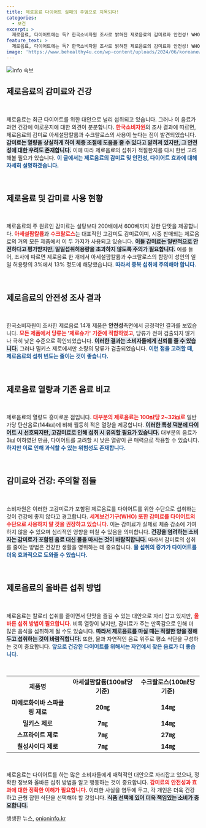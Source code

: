 ```yaml
---
title: 제로음료 다이어트 실패의 주범으로 지목되다!
categories:
  - 보건
excerpt: >
  제로음료, 다이어트에는 독? 한국소비자원 조사로 밝혀진 제로음료의 감미료와 안전성! WHO 권고에 따라 다이어트 용도 섭취 지양해야. 물로 대체하는 것이 건강에 더 유리!
feature_text: >
  제로음료, 다이어트에는 독? 한국소비자원 조사로 밝혀진 제로음료의 감미료와 안전성! WHO 권고에 따라 다이어트 용도 섭취 지양해야. 물로 대체하는 것이 건강에 더 유리!
image: 'https://www.behealthy4u.com/wp-content/uploads/2024/06/koreanews.jpg'
---
```


<p><img src="https://www.behealthy4u.com/wp-content/uploads/2024/06/koreanews.jpg" alt="info 속보" /></p>

<h2 data-ke-size="size26">제로음료의 감미료와 건강</h2>

<p data-ke-size="size16">&nbsp;</p>

<p>제로음료는 최근 다이어트를 위한 대안으로 널리 섭취되고 있습니다. 그러나 이 음료가 과연 건강에 이로운지에 대한 의견이 분분합니다. <b><span style="color: #ee2323;">한국소비자원</span></b>의 조사 결과에 따르면, 제로음료의 감미료 아세설팜칼륨과 수크랄로스의 사용이 높다는 점이 발견되었습니다. <b><span style="background-color: #21538527;">감미료는 열량을 상실하게 하여 체중 조절에 도움을 줄 수 있다고 알려져 있지만, 그 안전성에 대한 우려도 존재합니다.</span></b> 이에 따라 제로음료의 섭취가 적절한지를 다시 한번 고려해볼 필요가 있습니다. <b><span style="color: #1a5490;">이 글에서는 제로음료의 감미료 및 안전성, 다이어트 효과에 대해 자세히 설명하겠습니다.</span></b></p>

<p data-ke-size="size16">&nbsp;</p>

<h2 data-ke-size="size26">제로음료 및 감미료 사용 현황</h2>

<p data-ke-size="size16">&nbsp;</p>

<p>제로음료의 주 원료인 감미료는 설탕보다 200배에서 600배까지 강한 단맛을 제공합니다. <b><span style="color: #ee2323;">아세설팜칼륨</span></b>과 <b><span style="color: #ee2323;">수크랄로스</span></b>는 대표적인 고감미도 감미료이며, 시중 판매되는 제로음료의 거의 모든 제품에서 이 두 가지가 사용되고 있습니다. <b><span style="background-color: #21538527;">이들 감미료는 일반적으로 안전하다고 평가받지만, 일일섭취허용량을 초과하지 않도록 주의가 필요합니다.</span></b> 예를 들어, 조사에 따르면 제로음료 한 개에서 아세설팜칼륨과 수크랄로스의 함량이 성인의 일일 허용량의 3%에서 13% 정도에 해당했습니다. <b><span style="color: #1a5490;">따라서 중복 섭취에 주의해야 합니다.</span></b></p>

<p data-ke-size="size16">&nbsp;</p>

<h2 data-ke-size="size26">제로음료의 안전성 조사 결과</h2>

<p data-ke-size="size16">&nbsp;</p>

<p>한국소비자원이 조사한 제로음료 14개 제품은 <strong>안전성</strong>측면에서 긍정적인 결과를 보였습니다. <b><span style="color: #ee2323;">모든 제품에서 당류는 '제로슈가' 기준에 적합하였고</span></b>, 당류가 전혀 검출되지 않거나 극히 낮은 수준으로 확인되었습니다. <b><span style="background-color: #21538527;">이러한 결과는 소비자들에게 신뢰를 줄 수 있습니다.</span></b> 그러나 밀키스 제로에서만 소량의 당류가 검출되었습니다. <b><span style="color: #1a5490;">이런 점을 고려할 때, 제로음료의 섭취 빈도는 줄이는 것이 좋습니다.</span></b></p>

<p data-ke-size="size16">&nbsp;</p>

<h2 data-ke-size="size26">제로음료 열량과 기존 음료 비교</h2>

<p data-ke-size="size16">&nbsp;</p>

<p>제로음료의 열량도 흥미로운 점입니다. <b><span style="color: #ee2323;">대부분의 제로음료는 100㎖당 2~32㎉로</span></b> 일반 가당 탄산음료(144㎉)에 비해 월등히 적은 열량을 제공합니다. <b><span style="background-color: #21538527;">이러한 특성 덕분에 다이어트 시 선호되지만, 고감미료로 인해 섭취 시 유의할 필요가 있습니다.</span></b> 대부분의 음료가 3㎉ 이하였던 만큼, 다이어트를 고려할 시 낮은 열량이 큰 매력으로 작용할 수 있습니다. <b><span style="color: #1a5490;">하지만 이로 인해 과식할 수 있는 위험성도 존재합니다.</span></b></p>

<p data-ke-size="size16">&nbsp;</p>

<h2 data-ke-size="size26">감미료와 건강: 주의할 점들</h2>

<p data-ke-size="size16">&nbsp;</p>

<p>소비자원은 이러한 고감미료가 포함된 제로음료를 다이어트를 위한 수단으로 섭취하는 것이 건강에 좋지 않다고 경고합니다. <b><span style="color: #ee2323;">세계보건기구(WHO) 또한 감미료를 다이어트의 수단으로 사용하지 말 것을 권장하고 있습니다.</span></b> 이는 감미료가 실제로 체중 감소에 기여하지 않을 수 있으며 심리적인 영향을 미칠 수 있음을 의미합니다. <b><span style="background-color: #21538527;">건강을 염려하는 소비자는 감미료가 포함된 음료 대신 물을 마시는 것이 바람직합니다.</span></b> 따라서 감미료의 섭취를 줄이는 방법은 건강한 생활을 영위하는 데 중요합니다. <b><span style="color: #1a5490;">물 섭취의 증가가 다이어트를 더욱 효과적으로 도와줄 수 있습니다.</span></b></p>

<p data-ke-size="size16">&nbsp;</p>

<h2 data-ke-size="size26">제로음료의 올바른 섭취 방법</h2>

<p data-ke-size="size16">&nbsp;</p>

<p>제로음료는 칼로리 섭취를 줄이면서 단맛을 즐길 수 있는 대안으로 자리 잡고 있지만, <b><span style="color: #ee2323;">올바른 섭취 방법이 필요합니다.</span></b> 비록 열량이 낮지만, 감미료가 주는 만족감으로 인해 더 많은 음식을 섭취하게 될 수도 있습니다. <b><span style="background-color: #21538527;">따라서 제로음료를 마실 때는 적절한 양을 정해두고 섭취하는 것이 바람직합니다.</span></b> 또한, 물과 자연적인 음료 위주로 평소 식단을 구성하는 것이 중요합니다. <b><span style="color: #1a5490;">앞으로 건강한 다이어트를 위해서는 자연에서 찾은 음료가 더 좋습니다.</span></b></p>

<p data-ke-size="size16">&nbsp;</p>

<table>
    <tr>
        <td style="text-align: center; height: 17px;"><b>제품명</b></td>
        <td style="text-align: center; height: 17px;"><b>아세설팜칼륨(100㎖당 기준)</b></td>
        <td style="text-align: center; height: 17px;"><b>수크랄로스(100㎖당 기준)</b></td>
    </tr>
    <tr>
        <td style="text-align: center; height: 17px;"><b>미에로화이바 스파클링 제로</b></td>
        <td style="text-align: center; height: 17px;"><b>20㎎</b></td>
        <td style="text-align: center; height: 17px;"><b>14㎎</b></td>
    </tr>
    <tr>
        <td style="text-align: center; height: 17px;"><b>밀키스 제로</b></td>
        <td style="text-align: center; height: 17px;"><b>7㎎</b></td>
        <td style="text-align: center; height: 17px;"><b>14㎎</b></td>
    </tr>
    <tr>
        <td style="text-align: center; height: 17px;"><b>스프라이트 제로</b></td>
        <td style="text-align: center; height: 17px;"><b>7㎎</b></td>
        <td style="text-align: center; height: 17px;"><b>27㎎</b></td>
    </tr>
    <tr>
        <td style="text-align: center; height: 17px;"><b>칠성사이다 제로</b></td>
        <td style="text-align: center; height: 17px;"><b>7㎎</b></td>
        <td style="text-align: center; height: 17px;"><b>14㎎</b></td>
    </tr>
</table>

<p data-ke-size="size16">&nbsp;</p>

<p>제로음료는 다이어트를 하는 많은 소비자들에게 매력적인 대안으로 자리잡고 있으나, 정확한 정보와 올바른 섭취 방법을 알고 행동하는 것이 중요합니다. <b><span style="color: #ee2323;">감미료의 안전성과 효과에 대한 정확한 이해가 필요합니다.</span></b> 이러한 사실을 염두에 두고, 각 개인은 더욱 건강하고 균형 잡힌 식단을 선택해야 할 것입니다. <b><span style="background-color: #21538527;">식품 선택에 있어 더욱 책임있는 소비가 중요합니다.</span></b></p>
생생한 뉴스, <a href="https://onioninfo.kr" rel="dofollow">onioninfo.kr</a>


